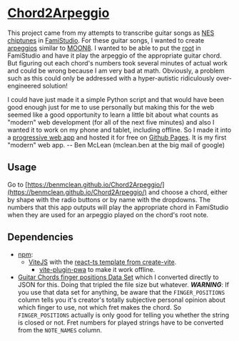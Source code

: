 # [Chord2Arpeggio](https://benmclean.github.io/Chord2Arpeggio/)
This project came from my attempts to transcribe guitar songs as [NES](https://en.wikipedia.org/wiki/Nintendo_Entertainment_System) [chiptunes](https://en.wikipedia.org/wiki/Chiptune) in [FamiStudio](https://famistudio.org/). For these guitar songs, I wanted to create [arpeggios](https://famistudio.org/doc/instruments/#editing-arpeggios) similar to [MOON8](http://rainwarrior.ca/music/moon8.html/). I wanted to be able to put the [root](https://en.wikipedia.org/wiki/Root_(chord)) in FamiStudio and have it play the arpeggio of the appropriate guitar chord. But figuring out each chord's numbers took several minutes of actual work and could be wrong because I am very bad at math. Obviously, a problem such as this could only be addressed with a hyper-autistic ridiculously over-engineered solution!

I could have just made it a simple Python script and that would have been good enough just for me to use personally but making this for the web seemed like a good opportunity to learn a little bit about what counts as "modern" web development (for all of the next five minutes) and also I wanted it to work on my phone and tablet, including offline. So I made it into a [progressive web app](https://web.dev/learn/pwa/) and hosted it for free on [Github Pages](https://pages.github.com/). It is my first "modern" web app. -- Ben McLean (mclean.ben at the big mail of google)
## Usage
Go to [https://benmclean.github.io/Chord2Arpeggio/](https://benmclean.github.io/Chord2Arpeggio/) and choose a chord, either by shape with the radio buttons or by name with the dropdowns. The numbers that this app outputs will play the appropriate chord in FamiStudio when they are used for an arpeggio played on the chord's root note.
## Dependencies
* [npm](https://www.npmjs.com/):
  * [ViteJS](https://vitejs.dev/) with the [react-ts template from create-vite](https://github.com/vitejs/vite/tree/main/packages/create-vite).
    * [vite-plugin-pwa](https://vite-plugin-pwa.netlify.app/) to make it work offline.
* [Guitar Chords finger positions Data Set](https://archive.ics.uci.edu/ml/datasets/Guitar+Chords+finger+positions) which I converted directly to JSON for this. Doing that tripled the file size but whatever. ***WARNING***: If you use that data set for anything, be aware that the `FINGER_POSITIONS` column tells you it's creator's totally subjective personal opinion about which finger to use, not which fret makes the chord. So `FINGER_POSITIONS` actually is only good for telling you whether the string is closed or not. Fret numbers for played strings have to be converted from the `NOTE_NAMES` column.
